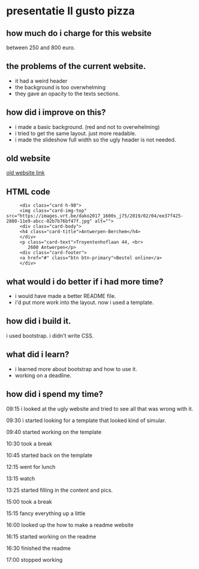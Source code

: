 # presentatie Il gusto pizza

## how much do i charge for this website

between 250 and 800 euro. 

## the problems of the current website.

+ it had a weird header
+ the background is too overwhelming
+ they gave an opacity to the texts sections. 

## how did i improve on this?

+ i made a basic background. (red and not to overwhelming)
+ i tried to get the same layout. just more readable.
+ i made the slideshow full width so the ugly header is not needed.

## old website 

[old website link](http://www.ilgustopizza.be/online-eten-bestellen/)

## HTML code 

~~~~ 
     <div class="card h-90">
     <img class="card-img-top" src="https://images.vrt.be/dako2017_1600s_j75/2019/02/04/ee37f425-2880-11e9-abcc-02b7b76bf47f.jpg" alt="">
     <div class="card-body">
     <h4 class="card-title">Antwerpen-Berchem</h4>
     </div>
     <p class="card-text">Troyentenhoflaan 44, <br>
        2600 Antwerpen</p>
     <div class="card-footer">
     <a href="#" class="btn btn-primary">Bestel online</a>
     </div>
~~~~ 

## what would i do better if i had more time?

+ i would have made a better README file.
+ i'd put more work into the layout. now i used a template.

## how did i build it.

i used bootstrap. i didn't write CSS. 

## what did i learn?

+ i learned more about bootstrap and how to use it.
+ working on a deadline.

## how did i spend my time?

 09:15 i looked at the ugly website and tried to see all that was wrong with it.
 
 09:30 i started looking for a template that looked kind of simular.
 
 09:40 started working on the template
 
 10:30 took a break
 
 10:45 started back on the template
 
 12:15 went for lunch
 
 13:15 watch
 
 13:25 started filling in the content and pics.
 
 15:00 took a break

 15:15 fancy everything up a little
 
 16:00 looked up the how to make a readme website
 
 16:15 started working on the readme
 
 16:30 finished the readme
 
 17:00 stopped working
 
